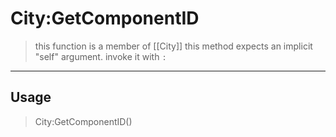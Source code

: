# City:GetComponentID
> this function is a member of [[City]]
> this method expects an implicit "self" argument. invoke it with `:`
-----
## Usage
> City:GetComponentID()
